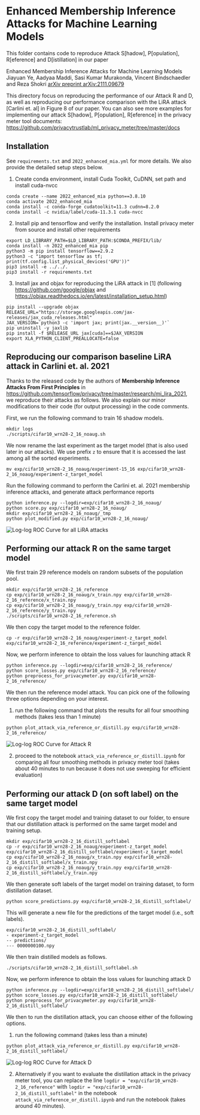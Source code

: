 # Enhanced Membership Inference Attacks for Machine Learning Models

This folder contains code to reproduce Attack S[hadow], P[opulation], R[eference] and D[istillation] in our paper

Enhanced Membership Inference Attacks for Machine Learning Models
Jiayuan Ye, Aadyaa Maddi, Sasi Kumar Murakonda, Vincent Bindschaedler and Reza Shokri
[arXiv preprint arXiv:2111.09679](https://arxiv.org/abs/2111.09679)

This directory focus on reproducing the performance of our Attack R and D, as well as reproducing our performance comparison with the LiRA attack [Carlini et. al] in Figure 8 of our paper. You can also see more examples for implementing our attack S[hadow], P[opulation], R[eference] in the privacy meter tool documents: https://github.com/privacytrustlab/ml_privacy_meter/tree/master/docs

## Installation

See `requirements.txt` and `2022_enhanced_mia.yml` for more details. We also provide the detailed setup steps below.

1. Create conda environment, install Cuda Toolkit, CuDNN, set path and install cuda-nvcc

```
conda create --name 2022_enhanced_mia python==3.8.10
conda activate 2022_enhanced_mia
conda install -c conda-forge cudatoolkit=11.3 cudnn=8.2.0
conda install -c nvidia/label/cuda-11.3.1 cuda-nvcc
```

2. Install pip and tensorflow and verify the installation. Install privacy meter from source and install other requirements

```
export LD_LIBRARY_PATH=$LD_LIBRARY_PATH:$CONDA_PREFIX/lib/
conda install -n 2022_enhanced_mia pip
python3 -m pip install tensorflow==2.9.2
python3 -c "import tensorflow as tf; print(tf.config.list_physical_devices('GPU'))"
pip3 install -e ../../.
pip3 install -r requirements.txt
```

3. Install jax and objax for reproducing the LiRA attack in [1] (following https://github.com/google/objax and https://objax.readthedocs.io/en/latest/installation_setup.html)
```
pip install --upgrade objax
RELEASE_URL="https://storage.googleapis.com/jax-releases/jax_cuda_releases.html"
JAX_VERSION=`python3 -c 'import jax; print(jax.__version__)'`
pip uninstall -y jaxlib
pip install -f $RELEASE_URL jax[cuda]==$JAX_VERSION
export XLA_PYTHON_CLIENT_PREALLOCATE=false
```

## Reproducing our comparison baseline LiRA attack in Carlini et. al. 2021

Thanks to the released code by the authors of **Membership Inference Attacks From First Principles** in https://github.com/tensorflow/privacy/tree/master/research/mi_lira_2021, we reproduce their attacks as follows. We also explain our minor modifications to their code (for output processing) in the code comments.

First, we run the following command to train 16 shadow models.

```
mkdir logs
./scripts/cifar10_wrn28-2_16_noaug.sh
```

We now rename the last experiment as the target model (that is also used later in our attacks). We use prefix `z` to ensure that it is accessed the last among all the sorted experiments.

```
mv exp/cifar10_wrn28-2_16_noaug/experiment-15_16 exp/cifar10_wrn28-2_16_noaug/experiment-z_target_model
```

Run the following command to perform the Carlini et. al. 2021 membership inference attacks, and generate attack performance reports
```
python inference.py --logdir=exp/cifar10_wrn28-2_16_noaug/
python score.py exp/cifar10_wrn28-2_16_noaug/
mkdir exp/cifar10_wrn28-2_16_noaug/_tmp
python plot_modified.py exp/cifar10_wrn28-2_16_noaug/
```

![Log-log ROC Curve for all LiRA attacks](exp/cifar10_wrn28-2_16_noaug/_tmp/fprtpr.png "Log-log ROC Curve")



## Performing our attack R on the same target model

We first train 29 reference models on random subsets of the population pool.
```
mkdir exp/cifar10_wrn28-2_16_reference
cp exp/cifar10_wrn28-2_16_noaug/x_train.npy exp/cifar10_wrn28-2_16_reference/x_train.npy
cp exp/cifar10_wrn28-2_16_noaug/y_train.npy exp/cifar10_wrn28-2_16_reference/y_train.npy
./scripts/cifar10_wrn28-2_16_reference.sh
```

We then copy the target model to the reference folder.
```
cp -r exp/cifar10_wrn28-2_16_noaug/experiment-z_target_model exp/cifar10_wrn28-2_16_reference/experiment-z_target_model
```

Now, we perform inference to obtain the loss values for launching attack R
```
python inference.py --logdir=exp/cifar10_wrn28-2_16_reference/
python score_losses.py exp/cifar10_wrn28-2_16_reference/
python preprocess_for_privacymeter.py exp/cifar10_wrn28-2_16_reference/
```

We then run the reference model attack. You can pick one of the following three options depending on your interest.
1. run the following command that plots the results for all four smoothing methods (takes less than 1 minute)

```
python plot_attack_via_reference_or_distill.py exp/cifar10_wrn28-2_16_reference/
```

![Log-log ROC Curve for Attack R](exp/cifar10_wrn28-2_16_reference/_tmp/fprtpr.png "Log-log ROC Curve")

2. proceed to the notebook `attack_via_reference_or_distill.ipynb` for comparing all four smoothing methods in privacy meter tool (takes about 40 minutes to run because it does not use sweeping for efficient evaluation) 

## Performing our attack D (on soft label) on the same target model

We first copy the target model and training dataset to our folder, to ensure that our distillation attack is performed on the same target model and training setup.

```
mkdir exp/cifar10_wrn28-2_16_distill_softlabel
cp -r exp/cifar10_wrn28-2_16_noaug/experiment-z_target_model exp/cifar10_wrn28-2_16_distill_softlabel/experiment-z_target_model
cp exp/cifar10_wrn28-2_16_noaug/x_train.npy exp/cifar10_wrn28-2_16_distill_softlabel/x_train.npy
cp exp/cifar10_wrn28-2_16_noaug/y_train.npy exp/cifar10_wrn28-2_16_distill_softlabel/y_train.npy
```

We then generate soft labels of the target model on training dataset, to form distillation dataset.

```
python score_predictions.py exp/cifar10_wrn28-2_16_distill_softlabel/
```

This will generate a new file for the predictions of the target model (i.e., soft labels).
```
exp/cifar10_wrn28-2_16_distill_softlabel/
- experiment-z_target_model
-- predictions/
--- 0000000100.npy
```

We then train distilled models as follows.

```
./scripts/cifar10_wrn28-2_16_distill_softlabel.sh
```

Now, we perform inference to obtain the loss values for launching attack D
```
python inference.py --logdir=exp/cifar10_wrn28-2_16_distill_softlabel/
python score_losses.py exp/cifar10_wrn28-2_16_distill_softlabel/
python preprocess_for_privacymeter.py exp/cifar10_wrn28-2_16_distill_softlabel/
```

We then to run the distillation attack, you can choose either of the following options.

1. run the following command (takes less than a minute)

```
python plot_attack_via_reference_or_distill.py exp/cifar10_wrn28-2_16_distill_softlabel/
```

![Log-log ROC Curve for Attack D](exp/cifar10_wrn28-2_16_distill_softlabel/_tmp/fprtpr.png "Log-log ROC Curve")

2. Alternatively if you want to evaluate the distillation attack in the privacy meter tool, you can replace the line `logdir = "exp/cifar10_wrn28-2_16_reference"` with  `logdir = "exp/cifar10_wrn28-2_16_distill_softlabel"` in the notebook `attack_via_reference_or_distill.ipynb` and run the notebook (takes around 40 minutes).